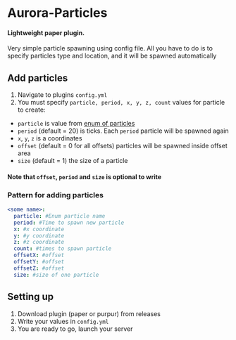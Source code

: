 # Aurora-Particles
#### Lightweight paper plugin.
Very simple particle spawning using config file. All you have to do is to specify particles type and location, and it will be spawned automatically
## Add particles
1. Navigate to plugins `config.yml`
2. You must specify `particle, period, x, y, z, count` values for particle to create:
* `particle` is value from [enum of particles](https://hub.spigotmc.org/javadocs/spigot/org/bukkit/Particle.html)
* `period` (default = 20) is ticks. Each `period` particle will be spawned again
* `x`, `y`, `z` is a coordinates
* `offset` (default = 0 for all offsets) particles will be spawned inside offset area
* `size` (default = 1) the size of a particle
#### Note that `offset`, `period` and `size` is optional to write
### Pattern for adding particles
```yaml
<some name>:
  particle: #Enum particle name
  period: #Time to spawn new particle
  x: #x coordinate
  y: #y coordinate
  z: #z coordinate
  count: #times to spawn particle
  offsetX: #offset
  offsetY: #offset
  offsetZ: #offset
  size: #size of one particle
```
## Setting up
1. Download plugin (paper or purpur) from releases
2. Write your values in `config.yml`
3. You are ready to go, launch your server